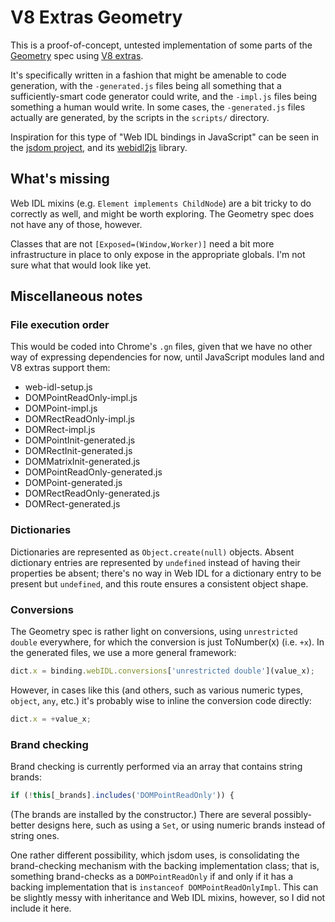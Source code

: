 # V8 Extras Geometry

This is a proof-of-concept, untested implementation of some parts of the [Geometry](https://drafts.fxtf.org/geometry/) spec using [V8 extras](https://bit.ly/v8-extras).

It's specifically written in a fashion that might be amenable to code generation, with the `-generated.js` files being all something that a sufficiently-smart code generator could write, and the `-impl.js` files being something a human would write. In some cases, the `-generated.js` files actually are generated, by the scripts in the `scripts/` directory.

Inspiration for this type of "Web IDL bindings in JavaScript" can be seen in the [jsdom project](https://github.com/tmpvar/jsdom), and its [webidl2js](https://github.com/jsdom/webidl2js) library.

## What's missing

Web IDL mixins (e.g. `Element implements ChildNode`) are a bit tricky to do correctly as well, and might be worth exploring. The Geometry spec does not have any of those, however.

Classes that are not `[Exposed=(Window,Worker)]` need a bit more infrastructure in place to only expose in the appropriate globals. I'm not sure what that would look like yet.

## Miscellaneous notes

### File execution order

This would be coded into Chrome's `.gn` files, given that we have no other way of expressing dependencies for now, until JavaScript modules land and V8 extras support them:

- web-idl-setup.js
- DOMPointReadOnly-impl.js
- DOMPoint-impl.js
- DOMRectReadOnly-impl.js
- DOMRect-impl.js
- DOMPointInit-generated.js
- DOMRectInit-generated.js
- DOMMatrixInit-generated.js
- DOMPointReadOnly-generated.js
- DOMPoint-generated.js
- DOMRectReadOnly-generated.js
- DOMRect-generated.js

### Dictionaries

Dictionaries are represented as `Object.create(null)` objects. Absent dictionary entries are represented by `undefined` instead of having their properties be absent; there's no way in Web IDL for a dictionary entry to be present but `undefined`, and this route ensures a consistent object shape.

### Conversions

The Geometry spec is rather light on conversions, using `unrestricted double` everywhere, for which the conversion is just ToNumber(x) (i.e. `+x`). In the generated files, we use a more general framework:

```js
dict.x = binding.webIDL.conversions['unrestricted double'](value_x);
```

However, in cases like this (and others, such as various numeric types, `object`, `any`, etc.) it's probably wise to inline the conversion code directly:

```js
dict.x = +value_x;
```

### Brand checking

Brand checking is currently performed via an array that contains string brands:

```js
if (!this[_brands].includes('DOMPointReadOnly')) {
```

(The brands are installed by the constructor.) There are several possibly-better designs here, such as using a `Set`, or using numeric brands instead of string ones.

One rather different possibility, which jsdom uses, is consolidating the brand-checking mechanism with the backing implementation class; that is, something brand-checks as a `DOMPointReadOnly` if and only if it has a backing implementation that is `instanceof DOMPointReadOnlyImpl`. This can be slightly messy with inheritance and Web IDL mixins, however, so I did not include it here.
